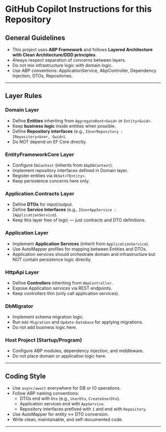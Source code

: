 # GitHub Copilot Instructions for this Repository

## General Guidelines
- This project uses **ABP Framework** and follows **Layered Architecture with Clean Architecture/DDD principles**.
- Always respect separation of concerns between layers.
- Do not mix infrastructure logic with domain logic.
- Use ABP conventions: ApplicationService, AbpController, Dependency Injection, DTOs, Repositories.
---

## Layer Rules

### Domain Layer
- Define **Entities** inheriting from `AggregateRoot<Guid>` or `Entity<Guid>`.
- Keep **business logic** inside entities when possible.
- Define **Repository interfaces** (e.g., `IUserRepository : IRepository<User, Guid>`).
- Do NOT depend on EF Core directly.

### EntityFrameworkCore Layer
- Configure `DbContext` (inherits from `AbpDbContext`).
- Implement repository interfaces defined in Domain layer.
- Register entities via `DbSet<TEntity>`.
- Keep persistence concerns here only.
### Application.Contracts Layer
- Define **DTOs** for input/output.
- Define **Service Interfaces** (e.g., `IUserAppService : IApplicationService`).
- Keep this layer free of logic — just contracts and DTO definitions.

### Application Layer
- Implement **Application Services** (inherit from `ApplicationService`).
- Use AutoMapper profiles for mapping between Entities and DTOs.
- Application services should orchestrate domain and infrastructure but NOT contain persistence logic directly.

### HttpApi Layer
- Define **Controllers** inheriting from `AbpController`.
- Expose Application services via REST endpoints.
- Keep controllers thin (only call application services).

### DbMigrator
- Implement schema migration logic.
- Run `Add-Migration` and `Update-Database` for applying migrations.
- Do not add business logic here.

### Host Project (Startup/Program)
- Configure ABP modules, dependency injection, and middleware.
- Do not place domain or application logic here.

---

## Coding Style
- Use `async/await` everywhere for DB or IO operations.
- Follow ABP naming conventions:
  - DTOs end with `Dto` (e.g., `UserDto`, `CreateUserDto`).
  - Application services end with `AppService`.
  - Repository interfaces prefixed with `I` and end with `Repository`.
- Use AutoMapper for entity ↔ DTO conversion.
- Write clean, maintainable, and self-documented code.

---